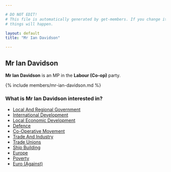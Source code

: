 ```yaml
---

# DO NOT EDIT!
# This file is automatically generated by get-members. If you change it, bad
# things will happen.

layout: default
title: "Mr Ian Davidson"

---
```


## Mr Ian Davidson

**Mr Ian Davidson** is an MP in the **Labour (Co-op)** party.

{% include members/mr-ian-davidson.md %}

### What is Mr Ian Davidson interested in?


* [Local And Regional Government](/interests/local-and-regional-government.html)
* [International Development](/interests/international-development.html)
* [Local Economic Development](/interests/local-economic-development.html)
* [Defence](/interests/defence.html)
* [Co-Operative Movement](/interests/co-operative-movement.html)
* [Trade And Industry](/interests/trade-and-industry.html)
* [Trade Unions](/interests/trade-unions.html)
* [Ship Building](/interests/ship-building.html)
* [Europe](/interests/europe.html)
* [Poverty](/interests/poverty.html)
* [Euro (Against)](/interests/euro-against.html)
